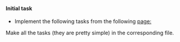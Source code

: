 #### Initial task
* Implement the following tasks from the following [page:](https://www.w3resource.com/java-exercises/collection/index.php#hashMap)

Make all the tasks (they are pretty simple) in the corresponding file.
